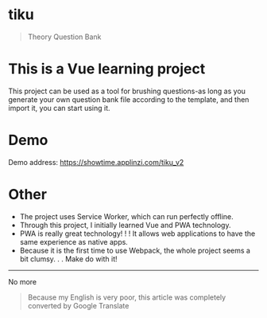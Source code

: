 # tiku

> Theory Question Bank

# This is a Vue learning project

This project can be used as a tool for brushing questions-as long as you generate your own question bank file according to the template, and then import it, you can start using it.

# Demo

Demo address: https://showtime.applinzi.com/tiku_v2

# Other

- The project uses Service Worker, which can run perfectly offline.
- Through this project, I initially learned Vue and PWA technology.
- PWA is really great technology! ! ! It allows web applications to have the same experience as native apps.
- Because it is the first time to use Webpack, the whole project seems a bit clumsy. . . Make do with it!

---

No more

>  Because my English is very poor, this article was completely converted by Google Translate